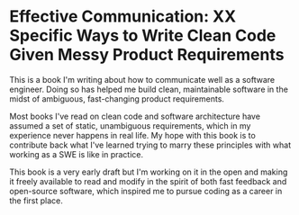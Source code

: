 # Effective Communication: XX Specific Ways to Write Clean Code Given Messy Product Requirements

This is a book I'm writing about how to communicate well as a software engineer. Doing so has helped me build clean,
maintainable software in the midst of ambiguous, fast-changing product requirements.

Most books I've read on clean code and software architecture have assumed a set of static, unambiguous requirements,
which in my experience never happens in real life. My hope with this book is to contribute back what I've learned
trying to marry these principles with what working as a SWE is like in practice.

This book is a very early draft but I'm working on it in the open and making it freely available to read and modify
in the spirit of both fast feedback and open-source software, which inspired me to pursue coding as a career in the
first place.
